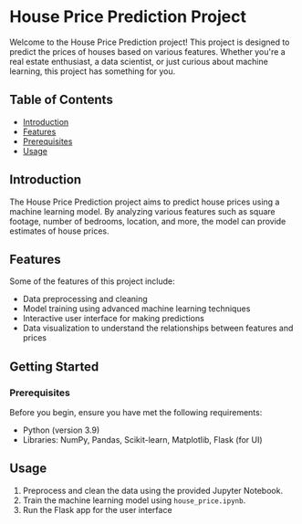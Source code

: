 # House Price Prediction Project

Welcome to the House Price Prediction project! This project is designed to predict the prices of houses based on various features. Whether you're a real estate enthusiast, a data scientist, or just curious about machine learning, this project has something for you.

## Table of Contents
- [Introduction](#introduction)
- [Features](#features)
- [Prerequisites](#prerequisites)
- [Usage](#usage)


## Introduction
The House Price Prediction project aims to predict house prices using a machine learning model. By analyzing various features such as square footage, number of bedrooms, location, and more, the model can provide estimates of house prices.

## Features
Some of the features of this project include:
- Data preprocessing and cleaning
- Model training using advanced machine learning techniques
- Interactive user interface for making predictions
- Data visualization to understand the relationships between features and prices

## Getting Started

### Prerequisites
Before you begin, ensure you have met the following requirements:
- Python (version 3.9)
- Libraries: NumPy, Pandas, Scikit-learn, Matplotlib, Flask (for UI)

## Usage
1. Preprocess and clean the data using the provided Jupyter Notebook.
2. Train the machine learning model using `house_price.ipynb`.
3. Run the Flask app for the user interface




